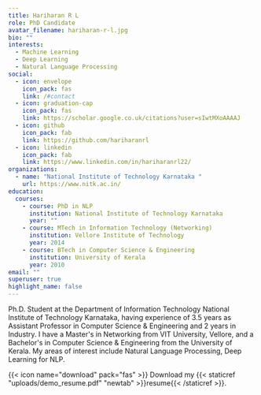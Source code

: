 ```yaml
---
title: Hariharan R L
role: PhD Candidate
avatar_filename: hariharan-r-l.jpg
bio: ""
interests:
  - Machine Learning
  - Deep Learning
  - Natural Language Processing
social:
  - icon: envelope
    icon_pack: fas
    link: /#contact
  - icon: graduation-cap
    icon_pack: fas
    link: https://scholar.google.co.uk/citations?user=sIwtMXoAAAAJ
  - icon: github
    icon_pack: fab
    link: https://github.com/hariharanrl
  - icon: linkedin
    icon_pack: fab
    link: https://www.linkedin.com/in/hariharanrl22/
organizations:
  - name: "National Institute of Technology Karnataka "
    url: https://www.nitk.ac.in/
education:
  courses:
    - course: PhD in NLP
      institution: National Institute of Technology Karnataka
      year: ""
    - course: MTech in Information Technology (Networking)
      institution: Vellore Institute of Technology
      year: 2014
    - course: BTech in Computer Science & Engineering
      institution: University of Kerala
      year: 2010
email: ""
superuser: true
highlight_name: false
---
```

Ph.D. Student at the Department of Information Technology National Institute of Technology Karnataka, having experience of 3.5 years as Assistant Professor in Computer Science & Engineering and 2 years in Industry. I have a Master's in Networking from VIT University, Vellore, and a Bachelor's in Computer Science & Engineering from the University of Kerala. My areas of interest include Natural Language Processing, Deep Learning for NLP.

{{< icon name="download" pack="fas" >}} Download my {{< staticref "uploads/demo_resume.pdf" "newtab" >}}resume{{< /staticref >}}.